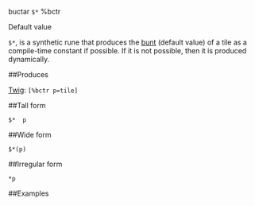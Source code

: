 buctar `$*` %bctr

Default value 

`$*`, is a synthetic rune that produces the [bunt]() (default value) of a tile as a compile-time constant if possible. If it is not possible, then it is produced dynamically.

##Produces

[Twig](): `[%bctr p=tile]`

##Tall form

    $*  p

##Wide form

    $*(p)

##Irregular form

    *p

##Examples




